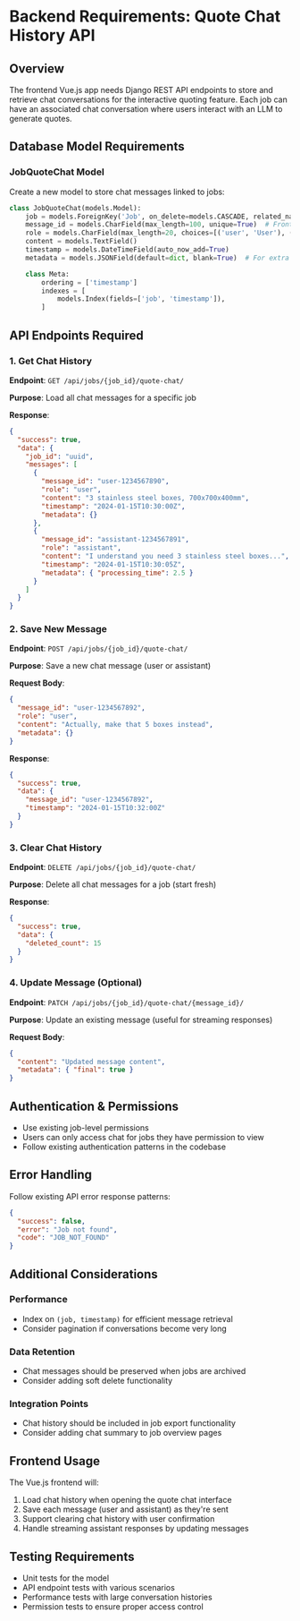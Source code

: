 # Backend Requirements: Quote Chat History API

## Overview

The frontend Vue.js app needs Django REST API endpoints to store and retrieve chat conversations for the interactive quoting feature. Each job can have an associated chat conversation where users interact with an LLM to generate quotes.

## Database Model Requirements

### JobQuoteChat Model

Create a new model to store chat messages linked to jobs:

```python
class JobQuoteChat(models.Model):
    job = models.ForeignKey('Job', on_delete=models.CASCADE, related_name='quote_chat_messages')
    message_id = models.CharField(max_length=100, unique=True)  # Frontend-generated unique ID
    role = models.CharField(max_length=20, choices=[('user', 'User'), ('assistant', 'Assistant')])
    content = models.TextField()
    timestamp = models.DateTimeField(auto_now_add=True)
    metadata = models.JSONField(default=dict, blank=True)  # For extra data like streaming status, etc.

    class Meta:
        ordering = ['timestamp']
        indexes = [
            models.Index(fields=['job', 'timestamp']),
        ]
```

## API Endpoints Required

### 1. Get Chat History

**Endpoint**: `GET /api/jobs/{job_id}/quote-chat/`

**Purpose**: Load all chat messages for a specific job

**Response**:

```json
{
  "success": true,
  "data": {
    "job_id": "uuid",
    "messages": [
      {
        "message_id": "user-1234567890",
        "role": "user",
        "content": "3 stainless steel boxes, 700x700x400mm",
        "timestamp": "2024-01-15T10:30:00Z",
        "metadata": {}
      },
      {
        "message_id": "assistant-1234567891",
        "role": "assistant",
        "content": "I understand you need 3 stainless steel boxes...",
        "timestamp": "2024-01-15T10:30:05Z",
        "metadata": { "processing_time": 2.5 }
      }
    ]
  }
}
```

### 2. Save New Message

**Endpoint**: `POST /api/jobs/{job_id}/quote-chat/`

**Purpose**: Save a new chat message (user or assistant)

**Request Body**:

```json
{
  "message_id": "user-1234567892",
  "role": "user",
  "content": "Actually, make that 5 boxes instead",
  "metadata": {}
}
```

**Response**:

```json
{
  "success": true,
  "data": {
    "message_id": "user-1234567892",
    "timestamp": "2024-01-15T10:32:00Z"
  }
}
```

### 3. Clear Chat History

**Endpoint**: `DELETE /api/jobs/{job_id}/quote-chat/`

**Purpose**: Delete all chat messages for a job (start fresh)

**Response**:

```json
{
  "success": true,
  "data": {
    "deleted_count": 15
  }
}
```

### 4. Update Message (Optional)

**Endpoint**: `PATCH /api/jobs/{job_id}/quote-chat/{message_id}/`

**Purpose**: Update an existing message (useful for streaming responses)

**Request Body**:

```json
{
  "content": "Updated message content",
  "metadata": { "final": true }
}
```

## Authentication & Permissions

- Use existing job-level permissions
- Users can only access chat for jobs they have permission to view
- Follow existing authentication patterns in the codebase

## Error Handling

Follow existing API error response patterns:

```json
{
  "success": false,
  "error": "Job not found",
  "code": "JOB_NOT_FOUND"
}
```

## Additional Considerations

### Performance

- Index on `(job, timestamp)` for efficient message retrieval
- Consider pagination if conversations become very long

### Data Retention

- Chat messages should be preserved when jobs are archived
- Consider adding soft delete functionality

### Integration Points

- Chat history should be included in job export functionality
- Consider adding chat summary to job overview pages

## Frontend Usage

The Vue.js frontend will:

1. Load chat history when opening the quote chat interface
2. Save each message (user and assistant) as they're sent
3. Support clearing chat history with user confirmation
4. Handle streaming assistant responses by updating messages

## Testing Requirements

- Unit tests for the model
- API endpoint tests with various scenarios
- Performance tests with large conversation histories
- Permission tests to ensure proper access control
